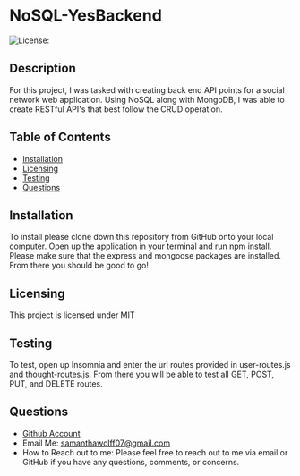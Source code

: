   # NoSQL-YesBackend

  ![License: ](https://img.shields.io/badge/License--yellow.svg)

  ## Description
  For this project, I was tasked with creating back end API points for a social network web application. Using NoSQL along with MongoDB, I was able to create RESTful API's that best follow the CRUD operation.

  ## Table of Contents
  * [Installation](#installation)
  * [Licensing](#licensing)
  * [Testing](#testing)
  * [Questions](#questions)
  
  ## Installation
  To install please clone down this repository from GitHub onto your local computer. Open up the application in your terminal and run npm install. Please make sure that the express and mongoose packages are installed. From there you should be good to go!

  ## Licensing
  This project is licensed under MIT

  ## Testing
  To test, open up Insomnia and enter the url routes provided in user-routes.js and thought-routes.js. From there you will be able to test all GET, POST, PUT, and DELETE routes.

  ## Questions
  * [Github Account](https://github.com/samanthawolff)
  * Email Me: samanthawolff07@gmail.com
  * How to Reach out to me: Please feel free to reach out to me via email or GitHub if you have any questions, comments, or concerns.